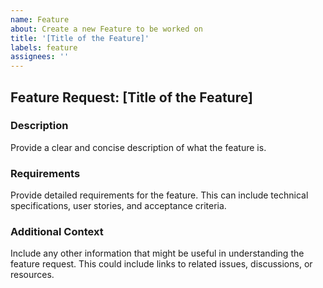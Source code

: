 ```yaml
---
name: Feature
about: Create a new Feature to be worked on
title: '[Title of the Feature]'
labels: feature
assignees: ''
---
```


## Feature Request: [Title of the Feature]

### Description

Provide a clear and concise description of what the feature is.

### Requirements

Provide detailed requirements for the feature. This can include technical specifications, user stories, and acceptance criteria.

### Additional Context

Include any other information that might be useful in understanding the feature request. This could include links to related issues, discussions, or resources.
